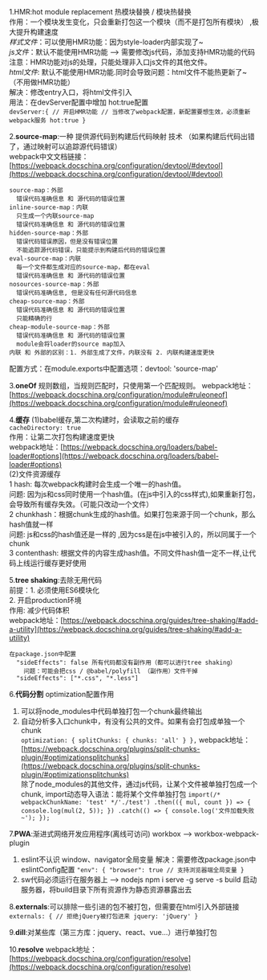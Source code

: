 
1.HMR:hot module replacement 热模块替换 / 模块热替换<br>
作用：一个模块发生变化，只会重新打包这一个模块（而不是打包所有模块） ,极大提升构建速度<br>
_样式文件_：可以使用HMR功能：因为style-loader内部实现了~ <br>
_js文件_：默认不能使用HMR功能 --> 需要修改js代码，添加支持HMR功能的代码<br>
注意：HMR功能对js的处理，只能处理非入口js文件的其他文件。<br>
_html文件_: 默认不能使用HMR功能.同时会导致问题：html文件不能热更新了~ （不用做HMR功能）<br>
解决：修改entry入口，将html文件引入<br>
用法：在devServer配置中增加 hot:true配置<br>
`devServer:{
// 开启HMR功能
// 当修改了webpack配置，新配置要想生效，必须重新webpack服务
hot:true
}`
<br>

2.**source-map**:一种 提供源代码到构建后代码映射 技术 （如果构建后代码出错了，通过映射可以追踪源代码错误）<br>
webpack中文文档链接：[https://webpack.docschina.org/configuration/devtool/#devtool](https://webpack.docschina.org/configuration/devtool/#devtool)<br>

    source-map：外部
      错误代码准确信息 和 源代码的错误位置
    inline-source-map：内联
      只生成一个内联source-map
      错误代码准确信息 和 源代码的错误位置
    hidden-source-map：外部
      错误代码错误原因，但是没有错误位置
      不能追踪源代码错误，只能提示到构建后代码的错误位置
    eval-source-map：内联
      每一个文件都生成对应的source-map，都在eval
      错误代码准确信息 和 源代码的错误位置
    nosources-source-map：外部
      错误代码准确信息, 但是没有任何源代码信息
    cheap-source-map：外部
      错误代码准确信息 和 源代码的错误位置 
      只能精确的行
    cheap-module-source-map：外部
      错误代码准确信息 和 源代码的错误位置 
      module会将loader的source map加入
    内联 和 外部的区别：1. 外部生成了文件，内联没有 2. 内联构建速度更快
配置方式：在module.exports中配置选项：devtool: 'source-map'<br>

3.**oneOf** 规则数组，当规则匹配时，只使用第一个匹配规则。
webpack地址：[https://webpack.docschina.org/configuration/module#ruleoneof](https://webpack.docschina.org/configuration/module#ruleoneof)

4.**缓存**
(1)babel缓存,第二次构建时，会读取之前的缓存<br>
    `cacheDirectory: true`
    <br>作用：让第二次打包构建速度更快<br>
webpack地址：[https://webpack.docschina.org/loaders/babel-loader#options](https://webpack.docschina.org/loaders/babel-loader#options) <br>
(2)文件资源缓存<br>
    1 hash: 每次webpack构建时会生成一个唯一的hash值。<br>
    问题: 因为js和css同时使用一个hash值。(在js中引入的css样式),如果重新打包，会导致所有缓存失效。（可能只改动一个文件）<br>
    2 chunkhash：根据chunk生成的hash值。如果打包来源于同一个chunk，那么hash值就一样<br>
    问题: js和css的hash值还是一样的 ,因为css是在js中被引入的，所以同属于一个chunk <br>
    3 contenthash: 根据文件的内容生成hash值。不同文件hash值一定不一样,让代码上线运行缓存更好使用<br>

5.**tree shaking**:去除无用代码<br>
前提：1. 必须使用ES6模块化 <br>
     2. 开启production环境<br>
作用: 减少代码体积<br>
webpack地址：[https://webpack.docschina.org/guides/tree-shaking/#add-a-utility](https://webpack.docschina.org/guides/tree-shaking/#add-a-utility)

    在package.json中配置 
      "sideEffects": false 所有代码都没有副作用（都可以进行tree shaking）
        问题：可能会把css / @babel/polyfill （副作用）文件干掉
      "sideEffects": ["*.css", "*.less"]

6.**代码分割**
optimization配置作用
1. 可以将node_modules中代码单独打包一个chunk最终输出<br>
2. 自动分析多入口chunk中，有没有公共的文件。如果有会打包成单独一个chunk<br>
`optimization: {
    splitChunks: {
       chunks: 'all'
    }
},`
webpack地址：[https://webpack.docschina.org/plugins/split-chunks-plugin/#optimizationsplitchunks](https://webpack.docschina.org/plugins/split-chunks-plugin/#optimizationsplitchunks)
<br>除了node_modules的其他文件，通过js代码，让某个文件被单独打包成一个chunk, import动态导入语法：能将某个文件单独打包
   `import(/* webpackChunkName: 'test' */'./test')
   .then(({ mul, count }) => {
   console.log(mul(2, 5));
   })
   .catch(() => {
   console.log('文件加载失败~');
   });`

7.**PWA**:渐进式网络开发应用程序(离线可访问)
workbox --> workbox-webpack-plugin
1. eslint不认识 window、navigator全局变量
   解决：需要修改package.json中eslintConfig配置
   `"env": {
   "browser": true // 支持浏览器端全局变量
   }`<br>
2. sw代码必须运行在服务器上
   --> nodejs
   npm i serve -g
   serve -s build 启动服务器，将build目录下所有资源作为静态资源暴露出去<br>

8.**externals**:可以排除一些引进的包不被打包，但需要在html引入外部链接<br>
`externals: {
// 拒绝jQuery被打包进来
jquery: 'jQuery'
}`
<br>

9.**dill**:对某些库（第三方库：jquery、react、vue...）进行单独打包<br>

10.**resolve**
webpack地址：[https://webpack.docschina.org/configuration/resolve](https://webpack.docschina.org/configuration/resolve)
